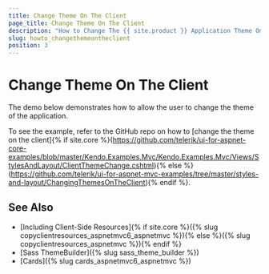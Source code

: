 ```yaml
---
title: Change Theme On The Client 
page_title: Change Theme On The Client
description: "How to Change The {{ site.product }} Application Theme On The Client"
slug: howto_changethemeontheclient
position: 3
---
```


# Change Theme On The Client 

The demo below demonstrates how to allow the user to change the theme of the application.

To see the example, refer to the GitHub repo on how to [change the theme on the client]{% if site.core %}(https://github.com/telerik/ui-for-aspnet-core-examples/blob/master/Kendo.Examples.Mvc/Kendo.Examples.Mvc/Views/StylesAndLayout/ClientThemeChange.cshtml){% else %}(https://github.com/telerik/ui-for-aspnet-mvc-examples/tree/master/styles-and-layout/ChangingThemesOnTheClient){% endif %}.

## See Also

* [Including Client-Side Resources]{% if site.core %}({% slug copyclientresources_aspnetmvc6_aspnetmvc %}){% else %}({% slug copyclientresources_aspnetmvc %}){% endif %}
* [Sass ThemeBuilder]({% slug sass_theme_builder %})
* [Cards]({% slug cards_aspnetmvc6_aspnetmvc %})
